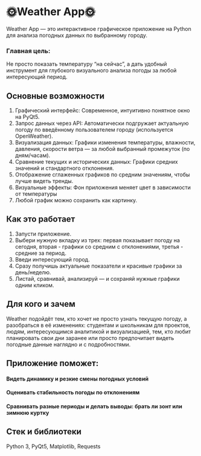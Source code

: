 # 🌞Weather App🌞

Weather App — это интерактивное графическое приложение на Python для анализа погодных данных по выбранному городу.

### Главная цель: 
Не просто показать температуру “на сейчас”, а дать удобный инструмент для глубокого визуального анализа погоды за любой интересующий период.

## Основные возможности

1. Графический интерфейс: Современное, интуитивно понятное окно на PyQt5.
2. Запрос данных через API: Автоматически подгружает актуальную погоду по введённому пользователем городу (используется OpenWeather).
3. Визуализация данных: Графики изменения температуры, влажности, давления, скорости ветра — за любой выбранный промежуток (по дням/часам).
4. Сравнение текущих и исторических данных: Графики средних значений и стандартного отклонения.
5. Отображение сглаженных графиков по средним значениям, чтобы лучше видеть тренды.
6. Визуальные эффекты: Фон приложения меняет цвет в зависимости от температуры
7. Любой график можно сохранить как картинку.

## Как это работает
1. Запусти приложение.
2. Выбери нужную вкладку из трех: первая показывает погоду на сегодня, вторая - графики со средним с отклонениями, третья - средние за период.
4. Введи интересующий город.
5. Сразу получишь актуальные показатели и красивые графики за день/неделю.
6. Листай, сравнивай, анализируй — и сохраняй нужные графики одним кликом.

## Для кого и зачем
Weather подойдёт тем, кто хочет не просто узнать текущую погоду, а разобраться в её изменениях: студентам и школьникам для проектов, людям, интересующимся аналитикой и визуализацией, тем, кто любит планировать свои дни заранее или просто предпочитает видеть погодные данные наглядно и с подробностями.

## Приложение поможет:
#### Видеть динамику и резкие смены погодных условий
#### Оценивать стабильность погоды по отклонениям
#### Сравнивать разные периоды и делать выводы: брать ли зонт или зимнюю куртку

## Стек и библиотеки
Python 3, PyQt5, Matplotlib, Requests

